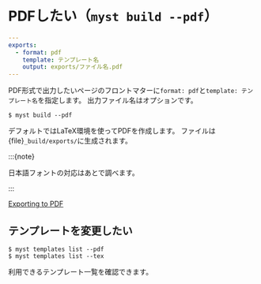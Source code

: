 # PDFしたい（``myst build --pdf``）

```yaml
---
exports:
  - format: pdf
    template: テンプレート名
    output: exports/ファイル名.pdf
---
```

PDF形式で出力したいページのフロントマターに``format: pdf``と``template: テンプレート名``を指定します。
出力ファイル名はオプションです。

```console
$ myst build --pdf
```

デフォルトではLaTeX環境を使ってPDFを作成します。
ファイルは{file}`_build/exports/`に生成されます。

:::{note}

日本語フォントの対応はあとで調べます。

:::

[Exporting to PDF](https://mystmd.org/guide/creating-pdf-documents)

## テンプレートを変更したい

```console
$ myst templates list --pdf
$ myst templates list --tex
```

利用できるテンプレート一覧を確認できます。
